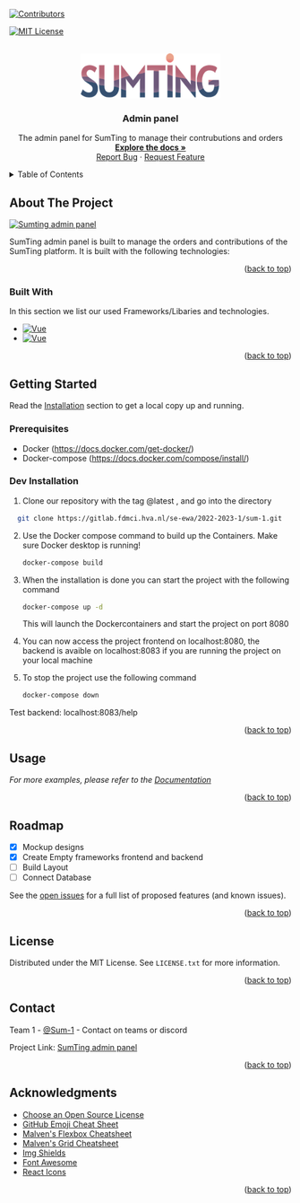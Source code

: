 <!-- Improved compatibility of back to top link: See: https://github.com/othneildrew/Best-README-Template/pull/73 -->
<a name="readme-top"></a>
<!--
*** Thanks for checking out the Best-README-Template. If you have a suggestion
*** that would make this better, please fork the repo and create a pull request
*** or simply open an issue with the tag "enhancement".
*** Don't forget to give the project a star!
*** Thanks again! Now go create something AMAZING! :D
-->



<!-- PROJECT SHIELDS -->
<!--
*** I'm using markdown "reference style" links for readability.
*** Reference links are enclosed in brackets [ ] instead of parentheses ( ).
*** See the bottom of this document for the declaration of the reference variables
*** for contributors-url, forks-url, etc. This is an optional, concise syntax you may use.
*** https://www.markdownguide.org/basic-syntax/#reference-style-links
-->
[![Contributors][contributors-shield]][contributors-url]
<!-- [![Issues][issues-shield]][issues-url] -->
[![MIT License][license-shield]][license-url]




<!-- PROJECT LOGO -->
<br />
<div align="center">
  <a href="https://github.com/othneildrew/Best-README-Template">
    <img src="frontend/src/assets/logo.png" alt="Logo" width="250" height="80">
  </a>

<h3 align="center">Admin panel</h3>

  <p align="center">
    The admin panel for SumTing to manage their contrubutions and orders
    <br />
    <a href=""><strong>Explore the docs »</strong></a>
    <br />
    <a href="https://gitlab.fdmci.hva.nl/se-ewa/2022-2023-1/sum-1/-/issues/new">Report Bug</a>
    ·
    <a href="https://gitlab.fdmci.hva.nl/se-ewa/2022-2023-1/sum-1/-/issues/new">Request Feature</a>
  </p>
</div>



<!-- TABLE OF CONTENTS -->
<details>
  <summary>Table of Contents</summary>
  <ol>
    <li>
      <a href="#about-the-project">About The Project</a>
      <ul>
        <li><a href="#built-with">Built With</a></li>
      </ul>
    </li>
    <li>
      <a href="#getting-started">Getting Started</a>
      <ul>
        <li><a href="#prerequisites">Prerequisites</a></li>
        <li><a href="#installation">Installation</a></li>
      </ul>
    </li>
    <li><a href="#usage">Usage</a></li>
    <li><a href="#roadmap">Roadmap</a></li>
    <li><a href="#contributing">Contributing</a></li>
    <li><a href="#license">License</a></li>
    <li><a href="#contact">Contact</a></li>
    <li><a href="#acknowledgments">Acknowledgments</a></li>
  </ol>
</details>



<!-- ABOUT THE PROJECT -->
## About The Project

[![Sumting admin panel][product-screenshot]](https://sumting.org)

SumTing admin panel is built to manage the orders and contributions of the SumTing platform. It is built with the following technologies:


<p align="right">(<a href="#readme-top">back to top</a>)</p>



### Built With

In this section we list our used Frameworks/Libaries and technologies.
* [![Vue][Vue.js]][Vue-url]
* [![Vue][Spring-url]][spring-url]


<p align="right">(<a href="#readme-top">back to top</a>)</p>



<!-- GETTING STARTED -->
## Getting Started

Read the <a href="#installation">Installation</a> section to get a local copy up and running.

### Prerequisites

* Docker (https://docs.docker.com/get-docker/)
* Docker-compose (https://docs.docker.com/compose/install/)

### Dev Installation

1. Clone our repository with the tag @latest , and go into the directory
   
 ```sh
   git clone https://gitlab.fdmci.hva.nl/se-ewa/2022-2023-1/sum-1.git
   ```
2. Use the Docker compose command to build up the Containers. Make sure Docker desktop is running!
   ```sh
   docker-compose build
   ```
3. When the installation is done you can start the project with the following command
   ```sh
   docker-compose up -d
   ```
   This will launch the Dockercontainers and start the project on port 8080
4. You can now access the project frontend on localhost:8080, the backend is avaible on localhost:8083 if you are running the project on your local machine

5. To stop the project use the following command
   ```sh
   docker-compose down
   ```
Test backend: localhost:8083/help

<p align="right">(<a href="#readme-top">back to top</a>)</p>



<!-- USAGE EXAMPLES -->
## Usage


_For more examples, please refer to the [Documentation](https://example.com)_

<p align="right">(<a href="#readme-top">back to top</a>)</p>



<!-- ROADMAP -->
## Roadmap

- [x] Mockup designs
- [x] Create Empty frameworks frontend and backend
- [ ] Build Layout
- [ ] Connect Database

See the [open issues](https://gitlab.fdmci.hva.nl/se-ewa/2022-2023-1/sum-1/-/issues) for a full list of proposed features (and known issues).

<p align="right">(<a href="#readme-top">back to top</a>)</p>



<!-- LICENSE -->
## License

Distributed under the MIT License. See `LICENSE.txt` for more information.

<p align="right">(<a href="#readme-top">back to top</a>)</p>



<!-- CONTACT -->
## Contact

Team 1 - [@Sum-1](ht) - Contact on teams or discord

Project Link: [SumTing admin panel](https://gitlab.fdmci.hva.nl/se-ewa/2022-2023-1/sum-1)

<p align="right">(<a href="#readme-top">back to top</a>)</p>



<!-- ACKNOWLEDGMENTS -->
## Acknowledgments
* [Choose an Open Source License](https://choosealicense.com)
* [GitHub Emoji Cheat Sheet](https://www.webpagefx.com/tools/emoji-cheat-sheet)
* [Malven's Flexbox Cheatsheet](https://flexbox.malven.co/)
* [Malven's Grid Cheatsheet](https://grid.malven.co/)
* [Img Shields](https://shields.io)
* [Font Awesome](https://fontawesome.com)
* [React Icons](https://react-icons.github.io/react-icons/search)

<p align="right">(<a href="#readme-top">back to top</a>)</p>



<!-- MARKDOWN LINKS & IMAGES -->
<!-- https://www.markdownguide.org/basic-syntax/#reference-style-links -->
[contributors-shield]: https://img.shields.io/github/contributors/othneildrew/Best-README-Template.svg?style=for-the-badge
[contributors-url]: https://gitlab.fdmci.hva.nl/se-ewa/2022-2023-1/sum-1/-/project_members
[stars-shield]: https://img.shields.io/github/stars/othneildrew/Best-README-Template.svg?style=for-the-badge
[issues-shield]: https://img.shields.io/gitlab/issues/open/se-ewa/2022-2023-1/sum-1?gitlab_url=https%3A%2F%2Fgitlab.fdmci.hva.nl

[issues-url]: https://img.shields.io/gitlab/issues/open:se-ewa/2022-2023-1/sum-1?gitlab_url=https://gitlab.fdmci.hva.nl/

[license-shield]: https://img.shields.io/github/license/othneildrew/Best-README-Template.svg?style=for-the-badge
[license-url]: https://gitlab.fdmci.hva.nl/se-ewa/2022-2023-1/sum-1

[product-screenshot]: https://uploads-ssl.webflow.com/61b75f7704ba6b6a2966c019/62ecefa33da29e9074f95292_PlanetVFF.png
[Vue.js]: https://img.shields.io/badge/Vue.js-35495E?style=for-the-badge&logo=vuedotjs&logoColor=4FC08D
[Vue-url]: https://vuejs.org/
[Spring-url]: https://img.shields.io/badge/Spring_Boot-F2F4F9?style=for-the-badge&logo=spring-boot
[Spring-boot]:https://img.shields.io/badge/Spring-6DB33F?style=for-the-badge&logo=spring&logoColor=white"

